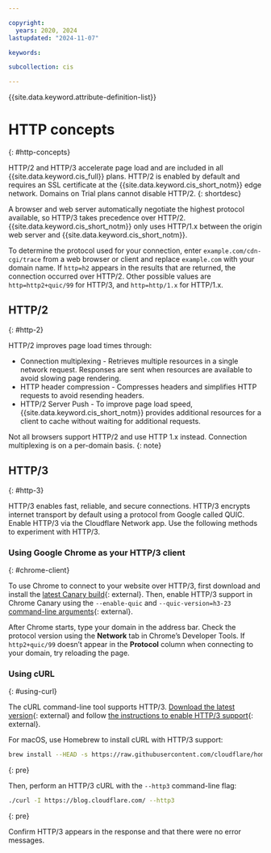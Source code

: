 ```yaml
---

copyright:
  years: 2020, 2024
lastupdated: "2024-11-07"

keywords:

subcollection: cis

---
```


{{site.data.keyword.attribute-definition-list}}

# HTTP concepts
{: #http-concepts}

HTTP/2 and HTTP/3 accelerate page load and are included in all {{site.data.keyword.cis_full}} plans.  HTTP/2 is enabled by default and requires an SSL certificate at the {{site.data.keyword.cis_short_notm}} edge network. Domains on Trial plans cannot disable HTTP/2.
{: shortdesc}

A browser and web server automatically negotiate the highest protocol available, so HTTP/3 takes precedence over HTTP/2.  {{site.data.keyword.cis_short_notm}} only uses HTTP/1.x between the origin web server and {{site.data.keyword.cis_short_notm}}.

To determine the protocol used for your connection, enter `example.com/cdn-cgi/trace` from a web browser or client and replace `example.com` with your domain name. If `http=h2` appears in the results that are returned, the connection occurred over HTTP/2. Other possible values are `http=http2+quic/99` for HTTP/3, and `http=http/1.x` for HTTP/1.x.

## HTTP/2
{: #http-2}

HTTP/2 improves page load times through:

* Connection multiplexing - Retrieves multiple resources in a single network request. Responses are sent when resources are available to avoid slowing page rendering.
* HTTP header compression - Compresses headers and simplifies HTTP requests to avoid resending headers.
* HTTP/2 Server Push - To improve page load speed, {{site.data.keyword.cis_short_notm}} provides additional resources for a client to cache without waiting for additional requests.

Not all browsers support HTTP/2 and use HTTP 1.x instead. Connection multiplexing is on a per-domain basis.
{: note}

## HTTP/3
{: #http-3}

HTTP/3 enables fast, reliable, and secure connections.  HTTP/3 encrypts internet transport by default using a protocol from Google called QUIC. Enable HTTP/3 via the Cloudflare Network app. Use the following methods to experiment with HTTP/3.

### Using Google Chrome as your HTTP/3 client
{: #chrome-client}

To use Chrome to connect to your website over HTTP/3, first download and install the [latest Canary build](https://www.google.com/chrome/canary/){: external}. Then, enable HTTP/3 support in Chrome Canary using the  `--enable-quic` and `--quic-version=h3-23` [command-line arguments](https://www.chromium.org/developers/how-tos/run-chromium-with-flags){: external}.

After Chrome starts, type your domain in the address bar. Check the protocol version using the **Network** tab in Chrome’s Developer Tools. If `http2+quic/99` doesn’t appear in the **Protocol** column when connecting to your domain, try reloading the page.

### Using cURL
{: #using-curl}

The cURL command-line tool supports HTTP/3.  [Download the latest version](https://github.com/curl/curl){: external} and follow [the instructions to enable HTTP/3 support](https://github.com/curl/curl/blob/master/docs/HTTP3.md#quiche-version){: external}.

For macOS, use Homebrew to install cURL with HTTP/3 support:

```sh
brew install --HEAD -s https://raw.githubusercontent.com/cloudflare/homebrew-cloudflare/master/curl.rb
```
{: pre}

Then, perform an HTTP/3 cURL with the `--http3` command-line flag:

```sh
./curl -I https://blog.cloudflare.com/ --http3
```
{: pre}

Confirm HTTP/3 appears in the response and that there were no error messages.
